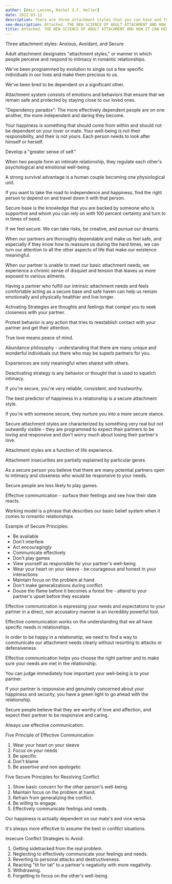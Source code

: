 ```yaml
---
author: [Amir Levine, Rachel S.F. Heller]
date: 2022-03-12
description: There are three attachment styles that you can have and they are anxious, avoidant, and secure. A happy relationship involves finding the right person who is secure and will communicate effectively about their wants and needs. In this one life you should never settle for less. Find a partner you truly want to spend your time with and want to build an incredible life with.
seo-description: Attached. THE NEW SCIENCE OF ADULT ATTACHMENT AND HOW IT CAN HELP YOU FIND AND KEEP LOVE by Amir Levine and Rachel S.F. Heller notes.
title: Attached. THE NEW SCIENCE OF ADULT ATTACHMENT AND HOW IT CAN HELP YOU FIND AND KEEP LOVE
---
```


Three attachment styles: Anxious, Avoidant, and Secure

Adult attachment designates "attachment styles," or manner in which people perceive and respond to intimacy in romantic relationships.

We've been programmed by evolution to single out a few specific individuals in our lives and make them precious to us.

We've been bred to be dependent on a significant other.

Attachment system consists of emotions and behaviors that ensure that we remain safe and protected by staying close to our loved ones.

"Dependency paradox": The more effectively dependent people are on one another, the more independent and daring they become.

Your happiness is something that should come from within and should not be dependent on your lover or mate. Your well-being is not their responsibility, and their is not yours. Each person needs to look after himself or herself.

Develop a "greater sense of self."

When two people form an intimate relationship, they regulate each other's psychological and emotional well-being.

A strong survival advantage is a human couple becoming one physiological unit.

If you want to take the road to independence and happiness, find the right person to depend on and travel down it with that person.

Secure base is the knowledge that you are backed by someone who is supportive and whom you can rely on with 100 percent certainty and turn to in times of need.

If we feel secure. We can take risks, be creative, and pursue our dreams.

When our partners are thoroughly dependable and make us feel safe, and especially if they know how to reassure us during the hard times, we can turn our attention to all the other aspects of life that make our existence meaningful.

When our partner is unable to meet our basic attachment needs, we experience a chronic sense of disquiet and tension that leaves us more exposed to various ailments.

Having a partner who fulfill our intrinsic attachment needs and feels comfortable acting as a secure base and safe haven can help us remain emotionally and physically healthier and live longer.

Activating Strategies are thoughts and feelings that compel you to seek closeness with your partner.

Protest behavior is any action that tries to reestablish contact with your partner and get their attention.

True love means peace of mind.

Abundance philosophy - understanding that there are many unique and wonderful individuals out there who may be superb partners for you.

Experiences are only meaningful when shared with others.

Deactivating strategy is any behavior or thought that is used to squelch intimacy.

If you're secure, you're very reliable, consistent, and trustworthy.

The best predictor of happiness in a relationship is a secure attachment style.

If you're with someone secure, they nurture you into a more secure stance.

Secure attachment styles are characterized by something very real but not outwardly visible - they are programmed to expect their partners to be loving and responsive and don't worry much about losing their partner's love.

Attachment styles are a function of life experience.

Attachment insecurities are partially explained by particular genes.

As a secure person you believe that there are many potential partners open to intimacy and closeness who would be responsive to your needs.

Secure people are less likely to play games.

Effective communication - surface their feelings and see how their date reacts.

Working model is a phrase that describes our basic belief system when it comes to romantic relationships.

Example of Secure Principles:

- Be available
- Don't interfere
- Act encouragingly
- Communicate effectively
- Don't play games
- View yourself as responsible for your partner's well-being
- Wear your heart on your sleeve - be courageous and honest in your interactions
- Maintain focus on the problem at hand
- Don't make generalizations during conflict
- Douse the flame before it becomes a forest fire - attend to your partner's upset before they escalate

Effective communication is expressing your needs and expectations to your partner in a direct, non accusatory manner is an incredibly powerful tool.

Effective communication works on the understanding that we all have specific needs in relationships.

In order to be happy in a relationship, we need to find a way to communicate our attachment needs clearly without resorting to attacks or defensiveness.

Effective communication helps you choose the right partner and to make sure your needs are met in the relationship.

You can judge immediately how important your well-being is to your partner.

If your partner is responsive and genuinely concerned about your happiness and security, you have a green light to go ahead with the relationship.

Secure people believe that they are worthy of love and affection, and expect their partner to be responsive and caring.

Always use effective communication.

Five Principle of Effective Communication

1. Wear your heart on your sleeve
2. Focus on your needs
3. Be specific
4. Don't blame
5. Be assertive and non apologetic

Five Secure Principles for Resolving Conflict

1. Show basic concern for the other person's well-being.
2. Maintain focus on the problem at hand.
3. Refrain from generalizing the conflict.
4. Be willing to engage.
5. Effectively communicate feelings and needs.

Our happiness is actually dependent on our mate's and vice versa.

It's always more effective to assume the best in conflict situations.

Insecure Conflict Strategies to Avoid:

1. Getting sidetracked from the real problem.
2. Neglecting to effectively communicate your feelings and needs.
3. Reverting to personal attacks and destructiveness.
4. Reacting "tit for tat" to a partner's negativity with more negativity.
5. Withdrawing.
6. Forgetting to focus on the other's well-being.
